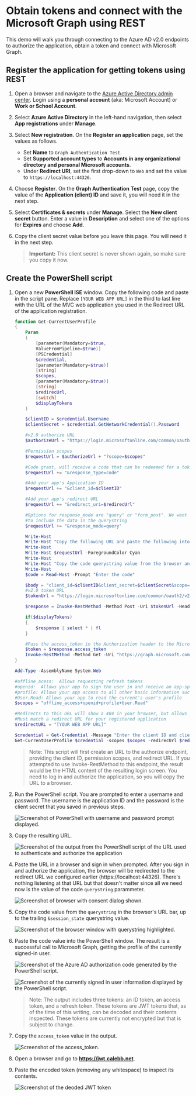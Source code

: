 # Obtain tokens and connect with the Microsoft Graph using REST

This demo will walk you through connecting to the Azure AD v2.0 endpoints to authorize the application, obtain a token and connect with Microsoft Graph.

## Register the application for getting tokens using REST

1. Open a browser and navigate to the [Azure Active Directory admin center](https://aad.portal.azure.com). Login using a **personal account** (aka: Microsoft Account) or **Work or School Account**.

1. Select **Azure Active Directory** in the left-hand navigation, then select **App registrations** under **Manage**.

1. Select **New registration**. On the **Register an application** page, set the values as follows.

    - Set **Name** to `Graph Authentication Test`.
    - Set **Supported account types** to **Accounts in any organizational directory and personal Microsoft accounts**.
    - Under **Redirect URI**, set the first drop-down to `Web` and set the value to `https://localhost:44326`.

1. Choose **Register**. On the **Graph Authentication Test** page, copy the value of the **Application (client) ID** and save it, you will need it in the next step.

1. Select **Certificates & secrets** under **Manage**. Select the **New client secret** button. Enter a value in **Description** and select one of the options for **Expires** and choose **Add**.

1. Copy the client secret value before you leave this page. You will need it in the next step.

    > **Important:** This client secret is never shown again, so make sure you copy it now.

## Create the PowerShell script

1. Open a new **PowerShell ISE** window. Copy the following code and paste in the script pane. Replace `[YOUR WEB APP URL]` in the third to last line with the URL of the MVC web application you used in the Redirect URL of the application registration.

    ```powershell
    function Get-CurrentUserProfile
    {
        Param
        (
            [parameter(Mandatory=$true,
            ValueFromPipeline=$true)]
            [PSCredential]
            $credential,
            [parameter(Mandatory=$true)]
            [string]
            $scopes,
            [parameter(Mandatory=$true)]
            [string]
            $redirecUrl,
            [switch]
            $displayTokens
        )

        $clientID = $credential.Username
        $clientSecret = $credential.GetNetworkCredential().Password

        #v2.0 authorize URL
        $authorizeUrl = "https://login.microsoftonline.com/common/oauth2/v2.0/authorize"

        #Permission scopes
        $requestUrl = $authorizeUrl + "?scope=$scopes"

        #Code grant, will receive a code that can be redeemed for a token
        $requestUrl += "&response_type=code"

        #Add your app's Application ID
        $requestUrl += "&client_id=$clientID"

        #Add your app's redirect URL
        $requestUrl += "&redirect_uri=$redirecUrl"

        #Options for response_mode are "query" or "form_post". We want the response
        #to include the data in the querystring
        $requestUrl += "&response_mode=query"

        Write-Host
        Write-Host "Copy the following URL and paste the following into your browser:"
        Write-Host
        Write-Host $requestUrl -ForegroundColor Cyan
        Write-Host
        Write-Host "Copy the code querystring value from the browser and paste it below."
        Write-Host
        $code = Read-Host -Prompt "Enter the code"

        $body = "client_id=$clientID&client_secret=$clientSecret&scope=$scopes&grant_type=authorization_code&code=$code&redirect_uri=$redirecUrl"
        #v2.0 token URL
        $tokenUrl = "https://login.microsoftonline.com/common/oauth2/v2.0/token"

        $response = Invoke-RestMethod -Method Post -Uri $tokenUrl -Headers @{"Content-Type" = "application/x-www-form-urlencoded"} -Body $body

        if($displayTokens)
        {
            $response | select * | fl
        }

        #Pass the access_token in the Authorization header to the Microsoft Graph
        $token = $response.access_token
        Invoke-RestMethod -Method Get -Uri "https://graph.microsoft.com/v1.0/me" -Headers @{"Authorization" = "bearer $token"}
    }

    Add-Type -AssemblyName System.Web

    #offline_acess:  Allows requesting refresh tokens
    #openid:  Allows your app to sign the user in and receive an app-specific identifier for the user
    #profile: Allows your app access to all other basic information such as name, preferred username, object ID, and others
    #User.Read: Allows your app to read the current's user's profile
    $scopes = "offline_access+openid+profile+User.Read"

    #Redirects to this URL will show a 404 in your browser, but allows you to copy the returned code from the URL bar
    #Must match a redirect URL for your registered application
    $redirectURL = "[YOUR WEB APP URL]"

    $credential = Get-Credential -Message "Enter the client ID and client secret"
    Get-CurrentUserProfile $credential -scopes $scopes -redirecUrl $redirectURL -displayTokens
    ```

    >Note:  This script will first create an URL to the authorize endpoint, providing the client ID, permission scopes, and redirect URL. If you attempted to use Invoke-RestMethod to this endpoint, the result would be the HTML content of the resulting login screen. You need to log in and authorize the application, so you will copy the URL to a browser.

1. Run the PowerShell script. You are prompted to enter a username and password. The username is the application ID and the password is the client secret that you saved in previous steps.

    ![Screenshot of PowerShell with username and password prompt displayed.](../../Images/02.png)

1. Copy the resulting URL.

    ![Screenshot of the output from the PowerShell script of the URL used to authenticate and authorize the application](../../Images/03.png)

1. Paste the URL in a browser and sign in when prompted. After you sign in and authorize the application, the browser will be redirected to the redirect URL we configured earlier (https://localhost:44326). There's nothing listening at that URL but that doesn't matter since all we need now is the value of the code `querystring` parammeter.

    ![Screenshot of browser with consent dialog shown.](../../Images/04.png)

1. Copy the code value from the `querystring` in the browser's URL bar, up to the trailing `&session_state` querystring value.

    ![Screenshot of the browser window with querystring highlighted.](../../Images/05.png)

1. Paste the code value into the PowerShell window. The result is a successful call to Microsoft Graph, getting the profile of the currently signed-in user.

    ![Screenshot of the Azure AD authorization code generated by the PowerShell script.](../../Images/06.png)

    ![Screenshot of the currently signed in user information displayed by the PowerShell script.](../../Images/07.png)

    >Note:  The output includes three tokens: an ID token, an access token, and a refresh token. These tokens are JWT tokens that, as of the time of this writing, can be decoded and their contents inspected. These tokens are currently not encrypted but that is subject to change.

1. Copy the `access_token` value in the output.

    ![Screenshot of the access_token.](../../Images/08.png)

1. Open a browser and go to **https://jwt.calebb.net**.

1. Paste the encoded token (removing any whitespace) to inspect its contents.

    ![Screenshot of the deoded JWT token ](../../Images/09.png)